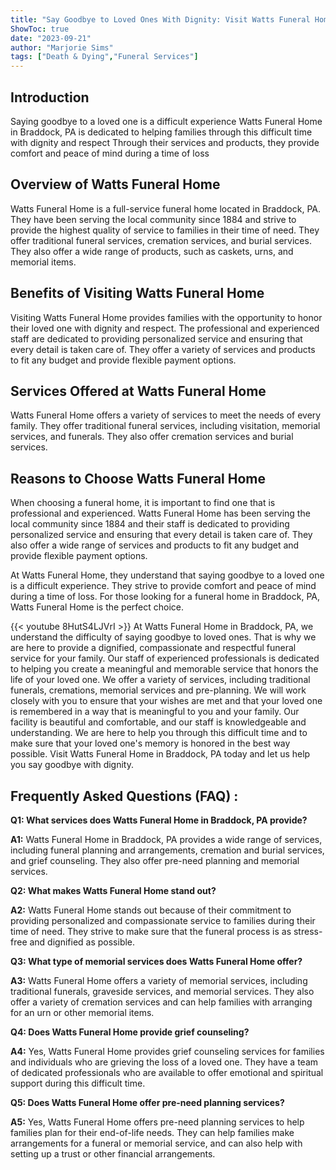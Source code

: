 ```yaml
---
title: "Say Goodbye to Loved Ones With Dignity: Visit Watts Funeral Home in Braddock, PA"
ShowToc: true 
date: "2023-09-21"
author: "Marjorie Sims" 
tags: ["Death & Dying","Funeral Services"]
---
```

## Introduction

Saying goodbye to a loved one is a difficult experience Watts Funeral Home in Braddock, PA is dedicated to helping families through this difficult time with dignity and respect Through their services and products, they provide comfort and peace of mind during a time of loss

## Overview of Watts Funeral Home

Watts Funeral Home is a full-service funeral home located in Braddock, PA. They have been serving the local community since 1884 and strive to provide the highest quality of service to families in their time of need. They offer traditional funeral services, cremation services, and burial services. They also offer a wide range of products, such as caskets, urns, and memorial items.

## Benefits of Visiting Watts Funeral Home

Visiting Watts Funeral Home provides families with the opportunity to honor their loved one with dignity and respect. The professional and experienced staff are dedicated to providing personalized service and ensuring that every detail is taken care of. They offer a variety of services and products to fit any budget and provide flexible payment options.

## Services Offered at Watts Funeral Home

Watts Funeral Home offers a variety of services to meet the needs of every family. They offer traditional funeral services, including visitation, memorial services, and funerals. They also offer cremation services and burial services.

## Reasons to Choose Watts Funeral Home

When choosing a funeral home, it is important to find one that is professional and experienced. Watts Funeral Home has been serving the local community since 1884 and their staff is dedicated to providing personalized service and ensuring that every detail is taken care of. They also offer a wide range of services and products to fit any budget and provide flexible payment options. 

At Watts Funeral Home, they understand that saying goodbye to a loved one is a difficult experience. They strive to provide comfort and peace of mind during a time of loss. For those looking for a funeral home in Braddock, PA, Watts Funeral Home is the perfect choice.

{{< youtube 8HutS4LJVrI >}} 
At Watts Funeral Home in Braddock, PA, we understand the difficulty of saying goodbye to loved ones. That is why we are here to provide a dignified, compassionate and respectful funeral service for your family. Our staff of experienced professionals is dedicated to helping you create a meaningful and memorable service that honors the life of your loved one. We offer a variety of services, including traditional funerals, cremations, memorial services and pre-planning. We will work closely with you to ensure that your wishes are met and that your loved one is remembered in a way that is meaningful to you and your family. Our facility is beautiful and comfortable, and our staff is knowledgeable and understanding. We are here to help you through this difficult time and to make sure that your loved one's memory is honored in the best way possible. Visit Watts Funeral Home in Braddock, PA today and let us help you say goodbye with dignity.

## Frequently Asked Questions (FAQ) :
**Q1: What services does Watts Funeral Home in Braddock, PA provide?**

**A1:** Watts Funeral Home in Braddock, PA provides a wide range of services, including funeral planning and arrangements, cremation and burial services, and grief counseling. They also offer pre-need planning and memorial services. 

**Q2: What makes Watts Funeral Home stand out?**

**A2:** Watts Funeral Home stands out because of their commitment to providing personalized and compassionate service to families during their time of need. They strive to make sure that the funeral process is as stress-free and dignified as possible. 

**Q3: What type of memorial services does Watts Funeral Home offer?**

**A3:** Watts Funeral Home offers a variety of memorial services, including traditional funerals, graveside services, and memorial services. They also offer a variety of cremation services and can help families with arranging for an urn or other memorial items. 

**Q4: Does Watts Funeral Home provide grief counseling?**

**A4:** Yes, Watts Funeral Home provides grief counseling services for families and individuals who are grieving the loss of a loved one. They have a team of dedicated professionals who are available to offer emotional and spiritual support during this difficult time. 

**Q5: Does Watts Funeral Home offer pre-need planning services?**

**A5:** Yes, Watts Funeral Home offers pre-need planning services to help families plan for their end-of-life needs. They can help families make arrangements for a funeral or memorial service, and can also help with setting up a trust or other financial arrangements.



